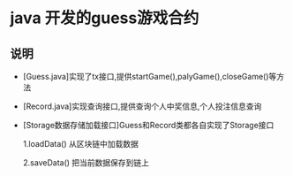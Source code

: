 # java 开发的guess游戏合约

## 说明

   - [Guess.java]实现了tx接口,提供startGame(),palyGame(),closeGame()等方法
   
   - [Record.java]实现查询接口,提供查询个人中奖信息,个人投注信息查询
   
   - [Storage数据存储加载接口]Guess和Record类都各自实现了Storage接口
     
      1.loadData() 从区块链中加载数据
   
      2.saveData() 把当前数据保存到链上
   
 

